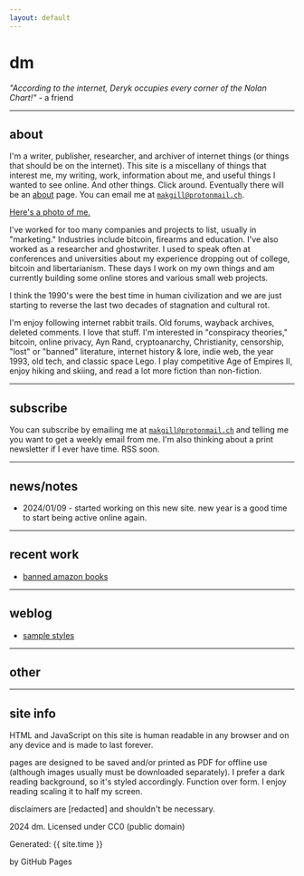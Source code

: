 ```yaml
---
layout: default
---
```


# dm

*"According to the internet, Deryk occupies every corner of the Nolan Chart!"* - a friend

---

## about

I'm a writer, publisher, researcher, and archiver of internet things (or things that should be on the internet). This site is a miscellany of things that interest me, my writing, work, information about me, and useful things I wanted to see online. And other things. Click around. Eventually there will be an [about](/dd/about) page. You can email me at <code>makgill@protonmail.ch</code>.

[Here's a photo of me.](/)

I've worked for too many companies and projects to list, usually in "marketing." Industries include bitcoin, firearms and education. I've also worked as a researcher and ghostwriter. I used to speak often at conferences and universities about my experience dropping out of college, bitcoin and libertarianism. These days I work on my own things and am currently building some online stores and various small web projects.

I think the 1990's were the best time in human civilization and we are just starting to reverse the last two decades of stagnation and cultural rot.

I'm enjoy following internet rabbit trails. Old forums, wayback archives, deleted comments. I love that stuff. I'm interested in "conspiracy theories," bitcoin, online privacy, Ayn Rand, cryptoanarchy, Christianity, censorship, "lost" or "banned" literature, internet history & lore, indie web, the year 1993, old tech, and classic space Lego. I play competitive Age of Empires II, enjoy hiking and skiing, and read a lot more fiction than non-fiction.

---

## subscribe

You can subscribe by emailing me at <code>makgill@protonmail.ch</code> and telling me you want to get a weekly email from me. I'm also thinking about a print newsletter if I ever have time. RSS soon.

---

## news/notes

- 2024/01/09 - started working on this new site. new year is a good time to start being active online again.

---

## recent work

- [banned amazon books](/dd/ab)

---

## weblog

- [sample styles](/dd/sample)

---

## other

---

## site info

HTML and JavaScript on this site is human readable in any browser and on any device and is made to last forever.

pages are designed to be saved and/or printed as PDF for offline use (although images usually must be downloaded separately). I prefer a dark reading background, so it's styled accordingly. Function over form. I enjoy reading scaling it to half my screen.

disclaimers are [redacted] and shouldn't be necessary.

2024 dm. Licensed under CC0 (public domain)

<p>Generated: {{ site.time }}</p> by GitHub Pages
